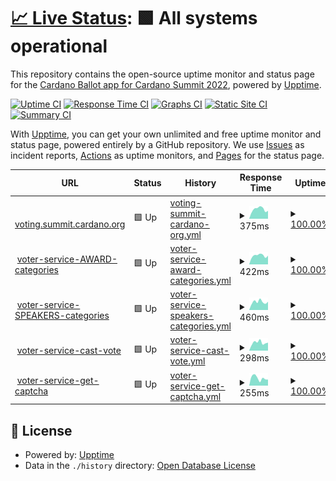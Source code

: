 # [📈 Live Status](https://rcmorano.github.io/upptime-poc): <!--live status--> **🟩 All systems operational**

This repository contains the open-source uptime monitor and status page for the [Cardano Ballot app for Cardano Summit 2022](https://voting.summit.cardano.org/), powered by [Upptime](https://github.com/upptime/upptime).

[![Uptime CI](https://github.com/rcmorano/upptime-poc/workflows/Uptime%20CI/badge.svg)](https://github.com/rcmorano/upptime-poc/actions?query=workflow%3A%22Uptime+CI%22)
[![Response Time CI](https://github.com/rcmorano/upptime-poc/workflows/Response%20Time%20CI/badge.svg)](https://github.com/rcmorano/upptime-poc/actions?query=workflow%3A%22Response+Time+CI%22)
[![Graphs CI](https://github.com/rcmorano/upptime-poc/workflows/Graphs%20CI/badge.svg)](https://github.com/rcmorano/upptime-poc/actions?query=workflow%3A%22Graphs+CI%22)
[![Static Site CI](https://github.com/rcmorano/upptime-poc/workflows/Static%20Site%20CI/badge.svg)](https://github.com/rcmorano/upptime-poc/actions?query=workflow%3A%22Static+Site+CI%22)
[![Summary CI](https://github.com/rcmorano/upptime-poc/workflows/Summary%20CI/badge.svg)](https://github.com/rcmorano/upptime-poc/actions?query=workflow%3A%22Summary+CI%22)

With [Upptime](https://upptime.js.org), you can get your own unlimited and free uptime monitor and status page, powered entirely by a GitHub repository. We use [Issues](https://github.com/rcmorano/upptime-poc/issues) as incident reports, [Actions](https://github.com/rcmorano/upptime-poc/actions) as uptime monitors, and [Pages](https://rcmorano.github.io/upptime-poc) for the status page.

<!--start: status pages-->
<!-- This summary is generated by Upptime (https://github.com/upptime/upptime) -->
<!-- Do not edit this manually, your changes will be overwritten -->
<!-- prettier-ignore -->
| URL | Status | History | Response Time | Uptime |
| --- | ------ | ------- | ------------- | ------ |
| <img alt="" src="https://icons.duckduckgo.com/ip3/voting.summit.cardano.org.ico" height="13"> [voting.summit.cardano.org](https://voting.summit.cardano.org/) | 🟩 Up | [voting-summit-cardano-org.yml](https://github.com/cardano-foundation/cf-summit-evoting-status/commits/HEAD/history/voting-summit-cardano-org.yml) | <details><summary><img alt="Response time graph" src="./graphs/voting-summit-cardano-org/response-time-week.png" height="20"> 375ms</summary><br><a href="https://status.voting.summit.cardano.org/history/voting-summit-cardano-org"><img alt="Response time 473" src="https://img.shields.io/endpoint?url=https%3A%2F%2Fraw.githubusercontent.com%2Fcardano-foundation%2Fcf-summit-evoting-status%2FHEAD%2Fapi%2Fvoting-summit-cardano-org%2Fresponse-time.json"></a><br><a href="https://status.voting.summit.cardano.org/history/voting-summit-cardano-org"><img alt="24-hour response time 284" src="https://img.shields.io/endpoint?url=https%3A%2F%2Fraw.githubusercontent.com%2Fcardano-foundation%2Fcf-summit-evoting-status%2FHEAD%2Fapi%2Fvoting-summit-cardano-org%2Fresponse-time-day.json"></a><br><a href="https://status.voting.summit.cardano.org/history/voting-summit-cardano-org"><img alt="7-day response time 375" src="https://img.shields.io/endpoint?url=https%3A%2F%2Fraw.githubusercontent.com%2Fcardano-foundation%2Fcf-summit-evoting-status%2FHEAD%2Fapi%2Fvoting-summit-cardano-org%2Fresponse-time-week.json"></a><br><a href="https://status.voting.summit.cardano.org/history/voting-summit-cardano-org"><img alt="30-day response time 498" src="https://img.shields.io/endpoint?url=https%3A%2F%2Fraw.githubusercontent.com%2Fcardano-foundation%2Fcf-summit-evoting-status%2FHEAD%2Fapi%2Fvoting-summit-cardano-org%2Fresponse-time-month.json"></a><br><a href="https://status.voting.summit.cardano.org/history/voting-summit-cardano-org"><img alt="1-year response time 473" src="https://img.shields.io/endpoint?url=https%3A%2F%2Fraw.githubusercontent.com%2Fcardano-foundation%2Fcf-summit-evoting-status%2FHEAD%2Fapi%2Fvoting-summit-cardano-org%2Fresponse-time-year.json"></a></details> | <details><summary><a href="https://status.voting.summit.cardano.org/history/voting-summit-cardano-org">100.00%</a></summary><a href="https://status.voting.summit.cardano.org/history/voting-summit-cardano-org"><img alt="All-time uptime 83.21%" src="https://img.shields.io/endpoint?url=https%3A%2F%2Fraw.githubusercontent.com%2Fcardano-foundation%2Fcf-summit-evoting-status%2FHEAD%2Fapi%2Fvoting-summit-cardano-org%2Fuptime.json"></a><br><a href="https://status.voting.summit.cardano.org/history/voting-summit-cardano-org"><img alt="24-hour uptime 100.00%" src="https://img.shields.io/endpoint?url=https%3A%2F%2Fraw.githubusercontent.com%2Fcardano-foundation%2Fcf-summit-evoting-status%2FHEAD%2Fapi%2Fvoting-summit-cardano-org%2Fuptime-day.json"></a><br><a href="https://status.voting.summit.cardano.org/history/voting-summit-cardano-org"><img alt="7-day uptime 100.00%" src="https://img.shields.io/endpoint?url=https%3A%2F%2Fraw.githubusercontent.com%2Fcardano-foundation%2Fcf-summit-evoting-status%2FHEAD%2Fapi%2Fvoting-summit-cardano-org%2Fuptime-week.json"></a><br><a href="https://status.voting.summit.cardano.org/history/voting-summit-cardano-org"><img alt="30-day uptime 100.00%" src="https://img.shields.io/endpoint?url=https%3A%2F%2Fraw.githubusercontent.com%2Fcardano-foundation%2Fcf-summit-evoting-status%2FHEAD%2Fapi%2Fvoting-summit-cardano-org%2Fuptime-month.json"></a><br><a href="https://status.voting.summit.cardano.org/history/voting-summit-cardano-org"><img alt="1-year uptime 83.21%" src="https://img.shields.io/endpoint?url=https%3A%2F%2Fraw.githubusercontent.com%2Fcardano-foundation%2Fcf-summit-evoting-status%2FHEAD%2Fapi%2Fvoting-summit-cardano-org%2Fuptime-year.json"></a></details>
| <img alt="" src="https://icons.duckduckgo.com/ip3/voting.summit.cardano.org.ico" height="13"> [voter-service-AWARD-categories](https://voting.summit.cardano.org/api/reference/categories/M4ep/AWARD) | 🟩 Up | [voter-service-award-categories.yml](https://github.com/cardano-foundation/cf-summit-evoting-status/commits/HEAD/history/voter-service-award-categories.yml) | <details><summary><img alt="Response time graph" src="./graphs/voter-service-award-categories/response-time-week.png" height="20"> 422ms</summary><br><a href="https://status.voting.summit.cardano.org/history/voter-service-award-categories"><img alt="Response time 489" src="https://img.shields.io/endpoint?url=https%3A%2F%2Fraw.githubusercontent.com%2Fcardano-foundation%2Fcf-summit-evoting-status%2FHEAD%2Fapi%2Fvoter-service-award-categories%2Fresponse-time.json"></a><br><a href="https://status.voting.summit.cardano.org/history/voter-service-award-categories"><img alt="24-hour response time 386" src="https://img.shields.io/endpoint?url=https%3A%2F%2Fraw.githubusercontent.com%2Fcardano-foundation%2Fcf-summit-evoting-status%2FHEAD%2Fapi%2Fvoter-service-award-categories%2Fresponse-time-day.json"></a><br><a href="https://status.voting.summit.cardano.org/history/voter-service-award-categories"><img alt="7-day response time 422" src="https://img.shields.io/endpoint?url=https%3A%2F%2Fraw.githubusercontent.com%2Fcardano-foundation%2Fcf-summit-evoting-status%2FHEAD%2Fapi%2Fvoter-service-award-categories%2Fresponse-time-week.json"></a><br><a href="https://status.voting.summit.cardano.org/history/voter-service-award-categories"><img alt="30-day response time 506" src="https://img.shields.io/endpoint?url=https%3A%2F%2Fraw.githubusercontent.com%2Fcardano-foundation%2Fcf-summit-evoting-status%2FHEAD%2Fapi%2Fvoter-service-award-categories%2Fresponse-time-month.json"></a><br><a href="https://status.voting.summit.cardano.org/history/voter-service-award-categories"><img alt="1-year response time 489" src="https://img.shields.io/endpoint?url=https%3A%2F%2Fraw.githubusercontent.com%2Fcardano-foundation%2Fcf-summit-evoting-status%2FHEAD%2Fapi%2Fvoter-service-award-categories%2Fresponse-time-year.json"></a></details> | <details><summary><a href="https://status.voting.summit.cardano.org/history/voter-service-award-categories">100.00%</a></summary><a href="https://status.voting.summit.cardano.org/history/voter-service-award-categories"><img alt="All-time uptime 82.76%" src="https://img.shields.io/endpoint?url=https%3A%2F%2Fraw.githubusercontent.com%2Fcardano-foundation%2Fcf-summit-evoting-status%2FHEAD%2Fapi%2Fvoter-service-award-categories%2Fuptime.json"></a><br><a href="https://status.voting.summit.cardano.org/history/voter-service-award-categories"><img alt="24-hour uptime 100.00%" src="https://img.shields.io/endpoint?url=https%3A%2F%2Fraw.githubusercontent.com%2Fcardano-foundation%2Fcf-summit-evoting-status%2FHEAD%2Fapi%2Fvoter-service-award-categories%2Fuptime-day.json"></a><br><a href="https://status.voting.summit.cardano.org/history/voter-service-award-categories"><img alt="7-day uptime 100.00%" src="https://img.shields.io/endpoint?url=https%3A%2F%2Fraw.githubusercontent.com%2Fcardano-foundation%2Fcf-summit-evoting-status%2FHEAD%2Fapi%2Fvoter-service-award-categories%2Fuptime-week.json"></a><br><a href="https://status.voting.summit.cardano.org/history/voter-service-award-categories"><img alt="30-day uptime 100.00%" src="https://img.shields.io/endpoint?url=https%3A%2F%2Fraw.githubusercontent.com%2Fcardano-foundation%2Fcf-summit-evoting-status%2FHEAD%2Fapi%2Fvoter-service-award-categories%2Fuptime-month.json"></a><br><a href="https://status.voting.summit.cardano.org/history/voter-service-award-categories"><img alt="1-year uptime 82.76%" src="https://img.shields.io/endpoint?url=https%3A%2F%2Fraw.githubusercontent.com%2Fcardano-foundation%2Fcf-summit-evoting-status%2FHEAD%2Fapi%2Fvoter-service-award-categories%2Fuptime-year.json"></a></details>
| <img alt="" src="https://icons.duckduckgo.com/ip3/voting.summit.cardano.org.ico" height="13"> [voter-service-SPEAKERS-categories](https://voting.summit.cardano.org/api/reference/categories/M4ep/SPEAKER) | 🟩 Up | [voter-service-speakers-categories.yml](https://github.com/cardano-foundation/cf-summit-evoting-status/commits/HEAD/history/voter-service-speakers-categories.yml) | <details><summary><img alt="Response time graph" src="./graphs/voter-service-speakers-categories/response-time-week.png" height="20"> 460ms</summary><br><a href="https://status.voting.summit.cardano.org/history/voter-service-speakers-categories"><img alt="Response time 568" src="https://img.shields.io/endpoint?url=https%3A%2F%2Fraw.githubusercontent.com%2Fcardano-foundation%2Fcf-summit-evoting-status%2FHEAD%2Fapi%2Fvoter-service-speakers-categories%2Fresponse-time.json"></a><br><a href="https://status.voting.summit.cardano.org/history/voter-service-speakers-categories"><img alt="24-hour response time 448" src="https://img.shields.io/endpoint?url=https%3A%2F%2Fraw.githubusercontent.com%2Fcardano-foundation%2Fcf-summit-evoting-status%2FHEAD%2Fapi%2Fvoter-service-speakers-categories%2Fresponse-time-day.json"></a><br><a href="https://status.voting.summit.cardano.org/history/voter-service-speakers-categories"><img alt="7-day response time 460" src="https://img.shields.io/endpoint?url=https%3A%2F%2Fraw.githubusercontent.com%2Fcardano-foundation%2Fcf-summit-evoting-status%2FHEAD%2Fapi%2Fvoter-service-speakers-categories%2Fresponse-time-week.json"></a><br><a href="https://status.voting.summit.cardano.org/history/voter-service-speakers-categories"><img alt="30-day response time 579" src="https://img.shields.io/endpoint?url=https%3A%2F%2Fraw.githubusercontent.com%2Fcardano-foundation%2Fcf-summit-evoting-status%2FHEAD%2Fapi%2Fvoter-service-speakers-categories%2Fresponse-time-month.json"></a><br><a href="https://status.voting.summit.cardano.org/history/voter-service-speakers-categories"><img alt="1-year response time 568" src="https://img.shields.io/endpoint?url=https%3A%2F%2Fraw.githubusercontent.com%2Fcardano-foundation%2Fcf-summit-evoting-status%2FHEAD%2Fapi%2Fvoter-service-speakers-categories%2Fresponse-time-year.json"></a></details> | <details><summary><a href="https://status.voting.summit.cardano.org/history/voter-service-speakers-categories">100.00%</a></summary><a href="https://status.voting.summit.cardano.org/history/voter-service-speakers-categories"><img alt="All-time uptime 83.21%" src="https://img.shields.io/endpoint?url=https%3A%2F%2Fraw.githubusercontent.com%2Fcardano-foundation%2Fcf-summit-evoting-status%2FHEAD%2Fapi%2Fvoter-service-speakers-categories%2Fuptime.json"></a><br><a href="https://status.voting.summit.cardano.org/history/voter-service-speakers-categories"><img alt="24-hour uptime 100.00%" src="https://img.shields.io/endpoint?url=https%3A%2F%2Fraw.githubusercontent.com%2Fcardano-foundation%2Fcf-summit-evoting-status%2FHEAD%2Fapi%2Fvoter-service-speakers-categories%2Fuptime-day.json"></a><br><a href="https://status.voting.summit.cardano.org/history/voter-service-speakers-categories"><img alt="7-day uptime 100.00%" src="https://img.shields.io/endpoint?url=https%3A%2F%2Fraw.githubusercontent.com%2Fcardano-foundation%2Fcf-summit-evoting-status%2FHEAD%2Fapi%2Fvoter-service-speakers-categories%2Fuptime-week.json"></a><br><a href="https://status.voting.summit.cardano.org/history/voter-service-speakers-categories"><img alt="30-day uptime 100.00%" src="https://img.shields.io/endpoint?url=https%3A%2F%2Fraw.githubusercontent.com%2Fcardano-foundation%2Fcf-summit-evoting-status%2FHEAD%2Fapi%2Fvoter-service-speakers-categories%2Fuptime-month.json"></a><br><a href="https://status.voting.summit.cardano.org/history/voter-service-speakers-categories"><img alt="1-year uptime 83.21%" src="https://img.shields.io/endpoint?url=https%3A%2F%2Fraw.githubusercontent.com%2Fcardano-foundation%2Fcf-summit-evoting-status%2FHEAD%2Fapi%2Fvoter-service-speakers-categories%2Fuptime-year.json"></a></details>
| <img alt="" src="https://icons.duckduckgo.com/ip3/voting.summit.cardano.org.ico" height="13"> [voter-service-cast-vote](https://voting.summit.cardano.org/api/voting/cast-vote) | 🟩 Up | [voter-service-cast-vote.yml](https://github.com/cardano-foundation/cf-summit-evoting-status/commits/HEAD/history/voter-service-cast-vote.yml) | <details><summary><img alt="Response time graph" src="./graphs/voter-service-cast-vote/response-time-week.png" height="20"> 298ms</summary><br><a href="https://status.voting.summit.cardano.org/history/voter-service-cast-vote"><img alt="Response time 351" src="https://img.shields.io/endpoint?url=https%3A%2F%2Fraw.githubusercontent.com%2Fcardano-foundation%2Fcf-summit-evoting-status%2FHEAD%2Fapi%2Fvoter-service-cast-vote%2Fresponse-time.json"></a><br><a href="https://status.voting.summit.cardano.org/history/voter-service-cast-vote"><img alt="24-hour response time 314" src="https://img.shields.io/endpoint?url=https%3A%2F%2Fraw.githubusercontent.com%2Fcardano-foundation%2Fcf-summit-evoting-status%2FHEAD%2Fapi%2Fvoter-service-cast-vote%2Fresponse-time-day.json"></a><br><a href="https://status.voting.summit.cardano.org/history/voter-service-cast-vote"><img alt="7-day response time 298" src="https://img.shields.io/endpoint?url=https%3A%2F%2Fraw.githubusercontent.com%2Fcardano-foundation%2Fcf-summit-evoting-status%2FHEAD%2Fapi%2Fvoter-service-cast-vote%2Fresponse-time-week.json"></a><br><a href="https://status.voting.summit.cardano.org/history/voter-service-cast-vote"><img alt="30-day response time 345" src="https://img.shields.io/endpoint?url=https%3A%2F%2Fraw.githubusercontent.com%2Fcardano-foundation%2Fcf-summit-evoting-status%2FHEAD%2Fapi%2Fvoter-service-cast-vote%2Fresponse-time-month.json"></a><br><a href="https://status.voting.summit.cardano.org/history/voter-service-cast-vote"><img alt="1-year response time 351" src="https://img.shields.io/endpoint?url=https%3A%2F%2Fraw.githubusercontent.com%2Fcardano-foundation%2Fcf-summit-evoting-status%2FHEAD%2Fapi%2Fvoter-service-cast-vote%2Fresponse-time-year.json"></a></details> | <details><summary><a href="https://status.voting.summit.cardano.org/history/voter-service-cast-vote">100.00%</a></summary><a href="https://status.voting.summit.cardano.org/history/voter-service-cast-vote"><img alt="All-time uptime 83.21%" src="https://img.shields.io/endpoint?url=https%3A%2F%2Fraw.githubusercontent.com%2Fcardano-foundation%2Fcf-summit-evoting-status%2FHEAD%2Fapi%2Fvoter-service-cast-vote%2Fuptime.json"></a><br><a href="https://status.voting.summit.cardano.org/history/voter-service-cast-vote"><img alt="24-hour uptime 100.00%" src="https://img.shields.io/endpoint?url=https%3A%2F%2Fraw.githubusercontent.com%2Fcardano-foundation%2Fcf-summit-evoting-status%2FHEAD%2Fapi%2Fvoter-service-cast-vote%2Fuptime-day.json"></a><br><a href="https://status.voting.summit.cardano.org/history/voter-service-cast-vote"><img alt="7-day uptime 100.00%" src="https://img.shields.io/endpoint?url=https%3A%2F%2Fraw.githubusercontent.com%2Fcardano-foundation%2Fcf-summit-evoting-status%2FHEAD%2Fapi%2Fvoter-service-cast-vote%2Fuptime-week.json"></a><br><a href="https://status.voting.summit.cardano.org/history/voter-service-cast-vote"><img alt="30-day uptime 100.00%" src="https://img.shields.io/endpoint?url=https%3A%2F%2Fraw.githubusercontent.com%2Fcardano-foundation%2Fcf-summit-evoting-status%2FHEAD%2Fapi%2Fvoter-service-cast-vote%2Fuptime-month.json"></a><br><a href="https://status.voting.summit.cardano.org/history/voter-service-cast-vote"><img alt="1-year uptime 83.21%" src="https://img.shields.io/endpoint?url=https%3A%2F%2Fraw.githubusercontent.com%2Fcardano-foundation%2Fcf-summit-evoting-status%2FHEAD%2Fapi%2Fvoter-service-cast-vote%2Fuptime-year.json"></a></details>
| <img alt="" src="https://icons.duckduckgo.com/ip3/voting.summit.cardano.org.ico" height="13"> [voter-service-get-captcha](https://voting.summit.cardano.org/captcha) | 🟩 Up | [voter-service-get-captcha.yml](https://github.com/cardano-foundation/cf-summit-evoting-status/commits/HEAD/history/voter-service-get-captcha.yml) | <details><summary><img alt="Response time graph" src="./graphs/voter-service-get-captcha/response-time-week.png" height="20"> 255ms</summary><br><a href="https://status.voting.summit.cardano.org/history/voter-service-get-captcha"><img alt="Response time 341" src="https://img.shields.io/endpoint?url=https%3A%2F%2Fraw.githubusercontent.com%2Fcardano-foundation%2Fcf-summit-evoting-status%2FHEAD%2Fapi%2Fvoter-service-get-captcha%2Fresponse-time.json"></a><br><a href="https://status.voting.summit.cardano.org/history/voter-service-get-captcha"><img alt="24-hour response time 276" src="https://img.shields.io/endpoint?url=https%3A%2F%2Fraw.githubusercontent.com%2Fcardano-foundation%2Fcf-summit-evoting-status%2FHEAD%2Fapi%2Fvoter-service-get-captcha%2Fresponse-time-day.json"></a><br><a href="https://status.voting.summit.cardano.org/history/voter-service-get-captcha"><img alt="7-day response time 255" src="https://img.shields.io/endpoint?url=https%3A%2F%2Fraw.githubusercontent.com%2Fcardano-foundation%2Fcf-summit-evoting-status%2FHEAD%2Fapi%2Fvoter-service-get-captcha%2Fresponse-time-week.json"></a><br><a href="https://status.voting.summit.cardano.org/history/voter-service-get-captcha"><img alt="30-day response time 350" src="https://img.shields.io/endpoint?url=https%3A%2F%2Fraw.githubusercontent.com%2Fcardano-foundation%2Fcf-summit-evoting-status%2FHEAD%2Fapi%2Fvoter-service-get-captcha%2Fresponse-time-month.json"></a><br><a href="https://status.voting.summit.cardano.org/history/voter-service-get-captcha"><img alt="1-year response time 341" src="https://img.shields.io/endpoint?url=https%3A%2F%2Fraw.githubusercontent.com%2Fcardano-foundation%2Fcf-summit-evoting-status%2FHEAD%2Fapi%2Fvoter-service-get-captcha%2Fresponse-time-year.json"></a></details> | <details><summary><a href="https://status.voting.summit.cardano.org/history/voter-service-get-captcha">100.00%</a></summary><a href="https://status.voting.summit.cardano.org/history/voter-service-get-captcha"><img alt="All-time uptime 83.21%" src="https://img.shields.io/endpoint?url=https%3A%2F%2Fraw.githubusercontent.com%2Fcardano-foundation%2Fcf-summit-evoting-status%2FHEAD%2Fapi%2Fvoter-service-get-captcha%2Fuptime.json"></a><br><a href="https://status.voting.summit.cardano.org/history/voter-service-get-captcha"><img alt="24-hour uptime 100.00%" src="https://img.shields.io/endpoint?url=https%3A%2F%2Fraw.githubusercontent.com%2Fcardano-foundation%2Fcf-summit-evoting-status%2FHEAD%2Fapi%2Fvoter-service-get-captcha%2Fuptime-day.json"></a><br><a href="https://status.voting.summit.cardano.org/history/voter-service-get-captcha"><img alt="7-day uptime 100.00%" src="https://img.shields.io/endpoint?url=https%3A%2F%2Fraw.githubusercontent.com%2Fcardano-foundation%2Fcf-summit-evoting-status%2FHEAD%2Fapi%2Fvoter-service-get-captcha%2Fuptime-week.json"></a><br><a href="https://status.voting.summit.cardano.org/history/voter-service-get-captcha"><img alt="30-day uptime 100.00%" src="https://img.shields.io/endpoint?url=https%3A%2F%2Fraw.githubusercontent.com%2Fcardano-foundation%2Fcf-summit-evoting-status%2FHEAD%2Fapi%2Fvoter-service-get-captcha%2Fuptime-month.json"></a><br><a href="https://status.voting.summit.cardano.org/history/voter-service-get-captcha"><img alt="1-year uptime 83.21%" src="https://img.shields.io/endpoint?url=https%3A%2F%2Fraw.githubusercontent.com%2Fcardano-foundation%2Fcf-summit-evoting-status%2FHEAD%2Fapi%2Fvoter-service-get-captcha%2Fuptime-year.json"></a></details>

<!--end: status pages-->

## 📄 License

- Powered by: [Upptime](https://github.com/upptime/upptime)
- Data in the `./history` directory: [Open Database License](https://opendatacommons.org/licenses/odbl/1-0/)
